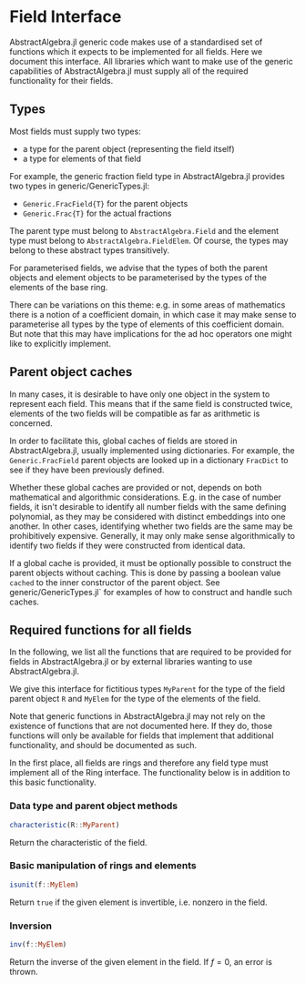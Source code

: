 # Field Interface

AbstractAlgebra.jl generic code makes use of a standardised set of functions which it
expects to be implemented for all fields. Here we document this interface. All libraries
which want to make use of the generic capabilities of AbstractAlgebra.jl must supply
all of the required functionality for their fields.

## Types

Most fields must supply two types:
  - a type for the parent object (representing the field itself)
  - a type for elements of that field

For example, the generic fraction field type in AbstractAlgebra.jl provides two 
types in generic/GenericTypes.jl: 

  - `Generic.FracField{T}` for the parent objects
  - `Generic.Frac{T}` for the actual fractions

The parent type must belong to `AbstractAlgebra.Field` and the element type must belong
to `AbstractAlgebra.FieldElem`. Of course, the types may belong to these abstract types
transitively.

For parameterised fields, we advise that the types of both the parent objects and
element objects to be parameterised by the types of the elements of the base ring.

There can be variations on this theme: e.g. in some areas of mathematics there is a
notion of a coefficient domain, in which case it may make sense to parameterise all
types by the type of elements of this coefficient domain. But note that this may have
implications for the ad hoc operators one might like to explicitly implement.

## Parent object caches

In many cases, it is desirable to have only one object in the system to represent each
field. This means that if the same field is constructed twice, elements of the two fields
will be compatible as far as arithmetic is concerned.

In order to facilitate this, global caches of fields are stored in AbstractAlgebra.jl,
usually implemented using dictionaries. For example, the `Generic.FracField` parent
objects are looked up in a dictionary `FracDict` to see if they have been previously
defined.

Whether these global caches are provided or not, depends on both mathematical and
algorithmic considerations. E.g. in the case of number fields, it isn't desirable to
identify all number fields with the same defining polynomial, as they may be considered
with distinct embeddings into one another. In other cases, identifying whether two
fields are the same may be prohibitively expensive. Generally, it may only make sense
algorithmically to identify two fields if they were constructed from identical data.

If a global cache is provided, it must be optionally possible to construct the parent
objects without caching. This is done by passing a boolean value `cached` to the inner
constructor of the parent object. See generic/GenericTypes.jl` for examples of how to
construct and handle such caches.

## Required functions for all fields

In the following, we list all the functions that are required to be provided for fields
in AbstractAlgebra.jl or by external libraries wanting to use AbstractAlgebra.jl.

We give this interface for fictitious types `MyParent` for the type of the field parent
object `R` and `MyElem` for the type of the elements of the field.

Note that generic functions in AbstractAlgebra.jl may not rely on the existence of
functions that are not documented here. If they do, those functions will only be
available for fields that implement that additional functionality, and should be
documented as such.

In the first place, all fields are rings and therefore any field type must implement
all of the Ring interface. The functionality below is in addition to this basic
functionality.

### Data type and parent object methods

```julia
characteristic(R::MyParent)
```

Return the characteristic of the field.

### Basic manipulation of rings and elements

```julia
isunit(f::MyElem)
```

Return `true` if the given element is invertible, i.e. nonzero in the field.

### Inversion

```julia
inv(f::MyElem)
```

Return the inverse of the given element in the field. If $f = 0$, an error is thrown.

